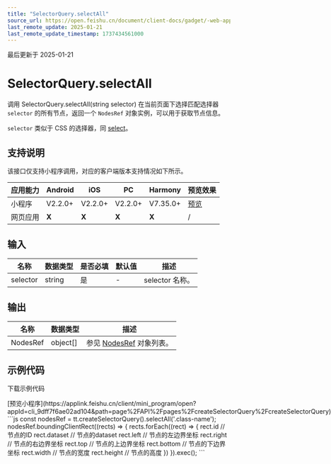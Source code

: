```yaml
---
title: "SelectorQuery.selectAll"
source_url: https://open.feishu.cn/document/client-docs/gadget/-web-app-api/ttml/selectorquery/selectall
last_remote_update: 2025-01-21
last_remote_update_timestamp: 1737434561000
---
```

最后更新于 2025-01-21

# 	SelectorQuery.selectAll

调用 SelectorQuery.selectAll(string selector) 在当前页面下选择匹配选择器 `selector` 的所有节点，返回一个 `NodesRef` 对象实例，可以用于获取节点信息。

`selector` 类似于 CSS 的选择器，同 [select](https://open.feishu.cn/document/uYjL24iN/uUjN24SN2YjL1YjN/selectorquery/select)。

## 支持说明

该接口仅支持小程序调用，对应的客户端版本支持情况如下所示。

应用能力 | Android | iOS | PC | Harmony | 预览效果
--- | --- | --- | --- | --- | ---
小程序 | V2.2.0+ | V2.2.0+ | V2.2.0+ | V7.35.0+ | [预览](https://applink.feishu.cn/client/mini_program/open?appId=cli_9dff7f6ae02ad104&path=page%2FAPI%2Fpages%2FcreateSelectorQuery%2FcreateSelectorQuery)
网页应用 | **X** | **X** | **X** | **X** | /

## 输入

名称 | 数据类型 | 是否必填 | 默认值 | 描述
--- | --- | --- | --- | ---
selector | string | 是 | \- | selector 名称。

## 输出

名称 | 数据类型 | 描述
--- | --- | ---
NodesRef | object[] | 参见 [NodesRef](https://open.feishu.cn/document/uYjL24iN/uUjN24SN2YjL1YjN/nodesref/nodesref) 对象列表。

## 示例代码

<md-download-code href="https://open.feishu.cn/document/uYjL24iN/uYDM04iNwQjL2ADN" mobileDisplay="none">下载示例代码</md-download-code>

<div style="display: flex">
          [预览小程序](https://applink.feishu.cn/client/mini_program/open?appId=cli_9dff7f6ae02ad104&path=page%2FAPI%2Fpages%2FcreateSelectorQuery%2FcreateSelectorQuery)

</div> 
```js
const nodesRef = tt.createSelectorQuery().selectAll('.class-name');
nodesRef.boundingClientRect((rects) => {
  rects.forEach((rect) => {
    rect.id      // 节点的ID
    rect.dataset // 节点的dataset
    rect.left    // 节点的左边界坐标
    rect.right   // 节点的右边界坐标
    rect.top     // 节点的上边界坐标
    rect.bottom  // 节点的下边界坐标
    rect.width   // 节点的宽度
    rect.height  // 节点的高度
  })
}).exec();
```
